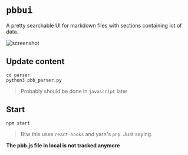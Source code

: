 # `pbbui`

A pretty searchable UI for markdown files with sections containing lot of data.

![screenshot](https://i.imgur.com/uV7naOH.png)


## Update content


```
cd parser
python3 pbb_parser.py
```

> Probably should be done in `javascript` later

## Start

```
npm start
```

> Btw this uses `react-hooks` and yarn's `pnp`. Just saying.



**The pbb.js file in local is not tracked anymore**
